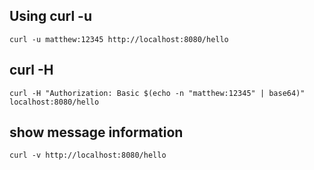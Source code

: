 ## Using curl -u

```shell
curl -u matthew:12345 http://localhost:8080/hello
```

## curl -H

```shell
curl -H "Authorization: Basic $(echo -n "matthew:12345" | base64)" localhost:8080/hello
```

## show message information 
```shell
curl -v http://localhost:8080/hello
```
